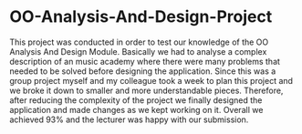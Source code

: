 # OO-Analysis-And-Design-Project
This project was conducted in order to test our knowledge of the OO Analysis And Design Module. Basically we had to analyse a complex description of an music academy where there were many problems that needed to be solved before designing the application. Since this was a group project myself and my colleague took a week to plan this project and we broke it down to smaller and more understandable pieces. Therefore, after reducing the complexity of the project we finally designed the application and made changes as we kept working on it. Overall we achieved 93% and the lecturer was happy with our submission. 
